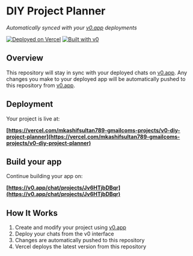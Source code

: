 # DIY Project Planner

*Automatically synced with your [v0.app](https://v0.app) deployments*

[![Deployed on Vercel](https://img.shields.io/badge/Deployed%20on-Vercel-black?style=for-the-badge&logo=vercel)](https://vercel.com/mkashifsultan789-gmailcoms-projects/v0-diy-project-planner)
[![Built with v0](https://img.shields.io/badge/Built%20with-v0.app-black?style=for-the-badge)](https://v0.app/chat/projects/Jv6HTjbDBqr)

## Overview

This repository will stay in sync with your deployed chats on [v0.app](https://v0.app).
Any changes you make to your deployed app will be automatically pushed to this repository from [v0.app](https://v0.app).

## Deployment

Your project is live at:

**[https://vercel.com/mkashifsultan789-gmailcoms-projects/v0-diy-project-planner](https://vercel.com/mkashifsultan789-gmailcoms-projects/v0-diy-project-planner)**

## Build your app

Continue building your app on:

**[https://v0.app/chat/projects/Jv6HTjbDBqr](https://v0.app/chat/projects/Jv6HTjbDBqr)**

## How It Works

1. Create and modify your project using [v0.app](https://v0.app)
2. Deploy your chats from the v0 interface
3. Changes are automatically pushed to this repository
4. Vercel deploys the latest version from this repository